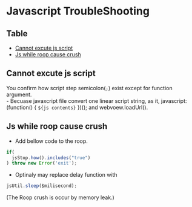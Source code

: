 # Javascript TroubleShooting

Table
-----------------
* [Cannot excute js script](#cannot-excute-js-script)
* [Js while roop cause crush](#js-while-roop-cause-crush)

## Cannot excute js script <a id="jquery-ui_css"></a>

You confirm how script step semicolon(`;`) exist except for function argument.  
	- Becuase javaxcript file convert one linear script string, as it, javascript:(function() { `${js contents}` })(); and webvoew.loadUrl().  


## Js while roop cause crush

- Add bellow code to the roop.  

```js.js
if(
  jsStop.how().includes("true")
) throw new Error('exit');
```  


- Optinaly may replace delay function with
  
```js.js
jsUtil.sleep($milisecond);
```

(The Roop crush is occur by memory leak.)
